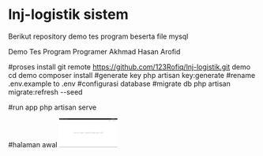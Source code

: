 # lnj-logistik sistem
Berikut repository demo tes program beserta file mysql

Demo Tes Program Programer Akhmad Hasan Arofid

#proses install git remote https://github.com/123Rofiq/lnj-logistik.git demo 
cd demo 
composer install
#generate key php artisan key:generate 
#rename .env.example to .env 
#configurasi database 
#migrate db 
php artisan migrate:refresh --seed

#run app 
php artisan serve

#halaman awal
 <img src="/public/images/demo/1.JPG" width="118" alt="Brand Logo">